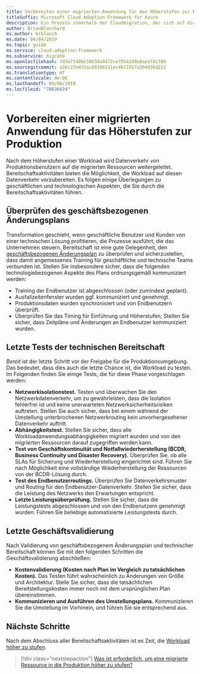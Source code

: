```yaml
---
title: Vorbereiten einer migrierten Anwendung für das Höherstufen zur Produktion
titleSuffix: Microsoft Cloud Adoption Framework for Azure
description: Ein Prozess innerhalb der Cloudmigration, der sich auf die Aufgaben der Migration von Workloads in die Cloud konzentriert.
author: BrianBlanchard
ms.author: brblanch
ms.date: 04/04/2019
ms.topic: guide
ms.service: cloud-adoption-framework
ms.subservice: migrate
ms.openlocfilehash: 7d3e7f408e38634a9472ce75542d9e0ae1fdc38b
ms.sourcegitcommit: a26c27ed72ac89198231ec4b11917a20d03bd222
ms.translationtype: HT
ms.contentlocale: de-DE
ms.lasthandoff: 09/06/2019
ms.locfileid: "70836624"
---
```

# <a name="prepare-a-migrated-application-for-production-promotion"></a>Vorbereiten einer migrierten Anwendung für das Höherstufen zur Produktion

Nach dem Höherstufen einer Workload wird Datenverkehr von Produktionsbenutzern auf die migrierten Ressourcen weitergeleitet. Bereitschaftsaktivitäten bieten die Möglichkeit, die Workload auf diesen Datenverkehr vorzubereiten. Es folgen einige Überlegungen zu geschäftlichen und technologischen Aspekten, die Sie durch die Bereitschaftsaktivitäten führen.

## <a name="validate-the-business-change-plan"></a>Überprüfen des geschäftsbezogenen Änderungsplans

Transformation geschieht, wenn geschäftliche Benutzer und Kunden von einer technischen Lösung profitieren, die Prozesse ausführt, die das Unternehmen steuern. Bereitschaft ist eine gute Gelegenheit, den [geschäftsbezogenen Änderungsplan](business-change-plan.md) zu überprüfen und sicherzustellen, dass damit angemessenes Training für geschäftliche und technische Teams verbunden ist. Stellen Sie insbesondere sicher, dass die folgenden technologiebezogenen Aspekte des Plans ordnungsgemäß kommuniziert werden:

- Training der Endbenutzer ist abgeschlossen (oder zumindest geplant).
- Ausfallzeitenfenster wurden ggf. kommuniziert und genehmigt.
- Produktionsdaten wurden synchronisiert und von Endbenutzern überprüft.
- Überprüfen Sie das Timing für Einführung und Höherstufen; Stellen Sie sicher, dass Zeitpläne und Änderungen an Endbenutzer kommuniziert wurden.

## <a name="final-technical-readiness-tests"></a>Letzte Tests der technischen Bereitschaft

*Bereit* ist der letzte Schritt vor der Freigabe für die Produktionsumgebung. Das bedeutet, dass dies auch die letzte Chance ist, die Workload zu testen. Im Folgenden finden Sie einige Tests, die für diese Phase vorgeschlagen werden:

- **Netzwerkisolationstest.** Testen und überwachen Sie den Netzwerkdatenverkehr, um zu gewährleisten, dass die Isolation fehlerfrei ist und keine unerwarteten Netzwerksicherheitsrisiken auftreten. Stellen Sie auch sicher, dass bei einem während der Umstellung unterbrochenen Netzwerkrouting kein unvorhergesehener Datenverkehr auftritt.
- **Abhängigkeitstest.** Stellen Sie sicher, dass alle Workloadanwendungsabhängigkeiten migriert wurden und von den migrierten Ressourcen darauf zugegriffen werden kann.
- **Test von Geschäftskontinuität und Notfallwiederherstellung (BCDR, Business Continuity und Disaster Recovery).** Überprüfen Sie, ob alle SLAs für Sicherung und Wiederherstellung eingerichtet sind. Führen Sie nach Möglichkeit eine vollständige Wiederherstellung der Ressourcen von der BCDR-Lösung durch.
- **Test des Endbenutzerroutings.** Überprüfen Sie Datenverkehrsmuster und Routing für den Endbenutzer-Datenverkehr. Stellen Sie sicher, dass die Leistung des Netzwerks den Erwartungen entspricht.
- **Letzte Leistungsüberprüfung.** Stellen Sie sicher, dass die Leistungstests abgeschlossen und von den Endbenutzern genehmigt wurden. Führen Sie beliebige automatisierte Leistungstests durch.

## <a name="final-business-validation"></a>Letzte Geschäftsvalidierung

Nach Validierung von geschäftsbezogenem Änderungsplan und technischer Bereitschaft können Sie mit den folgenden Schritten die Geschäftsvalidierung abschließen:

- **Kostenvalidierung (Kosten nach Plan im Vergleich zu tatsächlichen Kosten).** Das Testen führt wahrscheinlich zu Änderungen von Größe und Architektur. Stelle Sie sicher, dass die tatsächlichen Bereitstellungskosten immer noch mit dem ursprünglichen Plan übereinstimmen.
- **Kommunizieren und Ausführen des Umstellungsplans.** Kommunizieren Sie die Umstellung im Vorhinein, und führen Sie sie entsprechend aus.

## <a name="next-steps"></a>Nächste Schritte

Nach dem Abschluss aller Bereitschaftsaktivitäten ist es Zeit, die [Workload höher zu stufen](./promote.md).

> [!div class="nextstepaction"]
> [Was ist erforderlich, um eine migrierte Ressource in die Produktion höher zu stufen?](./promote.md)
